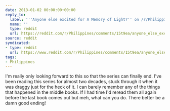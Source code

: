 ```yaml
---
date: 2013-01-02 00:00:00+00:00
reply_to:
  label: '''Anyone else excited for A Memory of Light?'' on /r/Philippines'
  name: ''
  type: reddit
  url: https://reddit.com/r/Philippines/comments/15t9ea/anyone_else_excited_for_a_memory_of_light/
source: reddit
syndicated:
- type: reddit
  url: https://www.reddit.com/r/Philippines/comments/15t9ea/anyone_else_excited_for_a_memory_of_light/c7ppaeq/
tags:
- Philippines
---
```


I'm really only looking forward to this so that the series can finally end. I've been reading this series for almost two decades, stuck through it when it was draggy just for the heck of it. I can barely remember any of the things that happened in the middle books. If I had time I'd reread them all again before the last book comes out but meh, what can you do. There better be a damn good ending!
